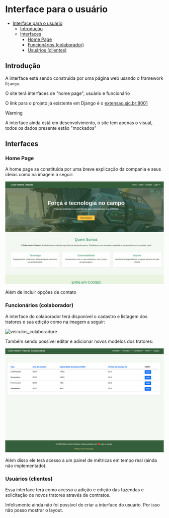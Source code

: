 # Interface para o usuário

- [Interface para o usuário](#interface-para-o-usuário)
  - [Introdução](#introdução)
  - [Interfaces](#interfaces)
    - [Home Page](#home-page)
    - [Funcionários (colaborador)](#funcionários-colaborador)
    - [Usuários (clientes)](#usuários-clientes)

## Introdução

A interface está sendo construída por uma página web usando o framework `Django`.

O site terá interfaces de "home page", usuário e funcionário

O link para o projeto já existente em Django é o [extensao.sjc.br:8001](http://extensao.sjc.br:8001/)

> [!WARNING]
> A interface ainda está em desenvolvimento, o site tem apenas o visual, todos os dados presente estão "mockados"

## Interfaces

### Home Page

A home page se constituída por uma breve explicação da compania e seus ideias como na imagem a seguir:

![home_page](/docs/images/home_page.png)

Além de incluir opções de contato

### Funcionários (colaborador)

A interface do colaborador terá disponível o cadastro e listagem dos tratores e sua edição como na imagem a seguir:

![veículos_colaboradore](/docs/images/veículos_colaborador.png)

Também sendo possível editar e adicionar novos modelos dos tratores:

![modelos_colaboradores](/docs/images/modelos_colaboradores.png)

Além disso ele terá acesso a um painel de métricas em tempo real (ainda não implementado).

### Usuários (clientes)

Essa interface terá como acesso a adição e edição das fazendas e solicitação de novos tratores através de contratos.

Infelismente ainda não foi possível de criar a interface do usuário. Por isso não posso mostrar o layout.
